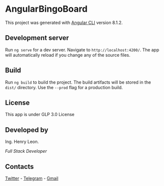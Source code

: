 # AngularBingoBoard

This project was generated with [Angular CLI](https://github.com/angular/angular-cli) version 8.1.2.

## Development server

Run `ng serve` for a dev server. Navigate to `http://localhost:4200/`. The app will automatically reload if you change any of the source files.

## Build

Run `ng build` to build the project. The build artifacts will be stored in the `dist/` directory. Use the `--prod` flag for a production build.

## License
This app is under GLP 3.0 License

## Developed by
Ing. Henry Leon.

_Full Stack Developer_

## Contacts
[Twitter](https://twitter.com/helg18) - [Telegram](https://t.me/helg18) - [Gmail](mailto:helg18@gmail.com)
